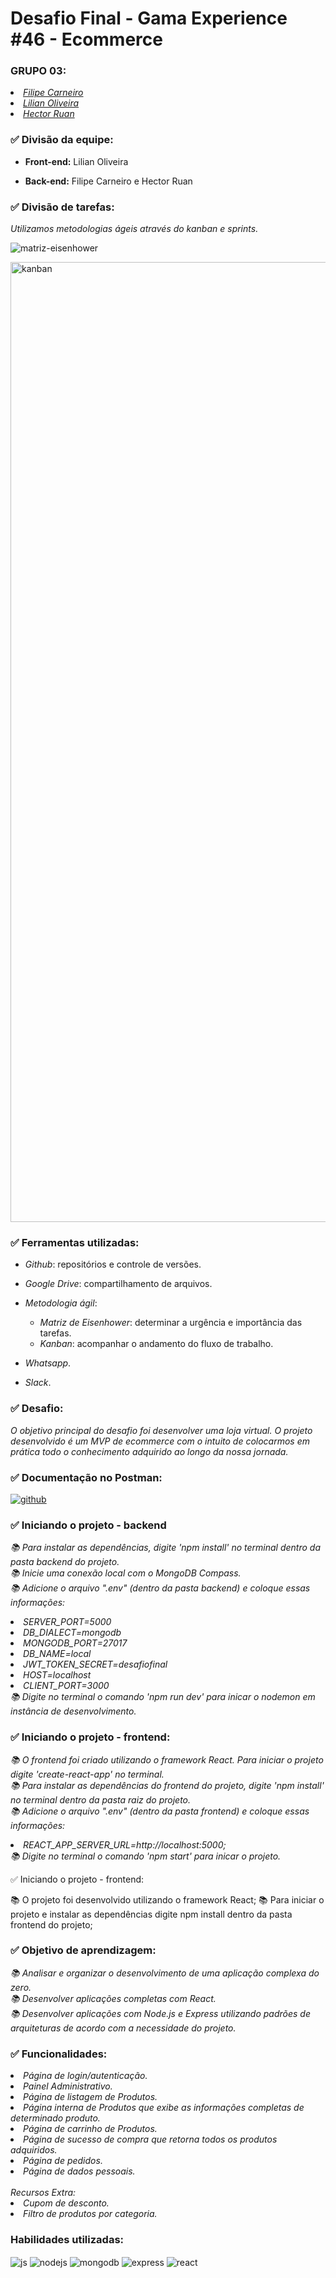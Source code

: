 ﻿# <h1> Desafio Final - Gama Experience #46 - Ecommerce</h1>

### GRUPO 03:
<p>
  <em>
    <li> <a href="https://github.com/filipecalm">Filipe Carneiro</a><br>
    <li> <a href="https://github.com/Lilianor">Lilian Oliveira</a><br>
    <li> <a href="https://github.com/hectorbararua">Hector Ruan</a><br>
  </em>
</p>

###  ✅ Divisão da equipe:

- **Front-end:**
Lilian Oliveira

- **Back-end:**
Filipe Carneiro e Hector Ruan
### ✅ Divisão de tarefas:
<p>
  <em>
    Utilizamos metodologias ágeis através do kanban e sprints.
  </em>
</p>

![matriz-eisenhower](https://user-images.githubusercontent.com/103292859/225138069-586c6b57-82ba-4278-940c-61ee5649126e.jpeg)

<img width="1536" alt="kanban" src="https://user-images.githubusercontent.com/103292859/225153488-e2e64683-d7ee-4aaa-ab11-f809a39d03ac.png">



### ✅ Ferramentas utilizadas:

- *Github*: repositórios e controle de versões.

- *Google Drive*: compartilhamento de arquivos.

- *Metodologia ágil*:  

  - *Matriz de Eisenhower*: determinar a urgência e importância das tarefas.
  - *Kanban*: acompanhar o andamento do fluxo de trabalho.
- *Whatsapp*.
- *Slack*.

### ✅ Desafio:
<p>
  <em>
    O objetivo principal do desafio foi desenvolver uma loja virtual.
    O projeto desenvolvido é um MVP de ecommerce com o
    intuito de colocarmos em prática todo o conhecimento
    adquirido ao longo da nossa jornada. 
  </em>
</p>

### ✅ Documentação no Postman:

<div style="display: inline_block">
  <a href="https://documenter.getpostman.com/view/24865465/2s93JwMgmX">
    <img align="center" alt="github" src="https://img.shields.io/badge/Postman-FF6C37?style=for-the-badge&logo=Postman&logoColor=white" />
  </a>
  <br>
</div>

### ✅ Iniciando o projeto - backend
<p>
  <em>
    📚 Para instalar as dependências, digite 'npm install' no terminal dentro da pasta backend do projeto.<br>
    📚 Inicie uma conexão local com o MongoDB Compass.<br>
    📚 Adicione o arquivo ".env" (dentro da pasta backend) e coloque essas informações: <br>
      <li> SERVER_PORT=5000<br>
      <li> DB_DIALECT=mongodb<br>
      <li> MONGODB_PORT=27017<br>
      <li> DB_NAME=local<br>
      <li> JWT_TOKEN_SECRET=desafiofinal<br>
      <li> HOST=localhost<br>
      <li> CLIENT_PORT=3000<br>
     📚 Digite no terminal o comando 'npm run dev' para inicar o nodemon em instância de desenvolvimento.<br>
  </em>
</p>

### ✅ Iniciando o projeto - frontend:
<p>
  <em>
    📚 O frontend foi criado utilizando o framework React. Para iniciar o projeto digite 'create-react-app' no terminal.<br>
    📚 Para instalar as dependências do frontend do projeto, digite 'npm install' no terminal dentro da pasta raiz do projeto.<br>
    📚 Adicione o arquivo ".env" (dentro da pasta frontend) e coloque essas informações: <br>
      <li> REACT_APP_SERVER_URL=http://localhost:5000;<br>
    📚  Digite no terminal o comando 'npm start' para inicar o projeto.<br>
  </em>
</p>

✅ Iniciando o projeto - frontend:

📚 O projeto foi desenvolvido utilizando o framework React;
📚 Para iniciar o projeto e instalar as dependências digite npm install dentro da pasta frontend do projeto;



### ✅ Objetivo de aprendizagem:
<p>
  <em>
    📚 Analisar e organizar o desenvolvimento de uma aplicação complexa do zero.<br>
    📚 Desenvolver aplicações completas com React.<br>
    📚 Desenvolver aplicações com Node.js e Express utilizando padrões de arquiteturas de acordo com a necessidade do projeto.<br>
  </em>
</p>

### ✅ Funcionalidades:
<p>
  <em>
    <li> Página de login/autenticação.<br>
    <li> Painel Administrativo.<br>
    <li> Página de listagem de Produtos.<br>
    <li> Página interna de Produtos que exibe as informações completas de determinado produto.<br>
    <li> Página de carrinho de Produtos.<br>
    <li> Página de sucesso de compra que retorna todos os produtos adquiridos.<br>
    <li> Página de pedidos.<br>
    <li> Página de dados pessoais.<br>
    <br>
    Recursos Extra:
    <li> Cupom de desconto.<br>
    <li> Filtro de produtos por categoria.<br>
  </em>
</p>

### Habilidades utilizadas:

<div style="display: inline_block">
  <img align="center" alt="js" src="https://img.shields.io/badge/JavaScript-F7DF1E?style=for-the-badge&logo=javascript&logoColor=black" />
  <img align="center" alt="nodejs" src="https://img.shields.io/badge/Node.js-339933?style=for-the-badge&logo=nodedotjs&logoColor=white" />
  <img align="center" alt="mongodb" src="https://img.shields.io/badge/MongoDB-4EA94B?style=for-the-badge&logo=mongodb&logoColor=white" />
  <img align="center" alt="express" src="https://img.shields.io/badge/Express.js-000000?style=for-the-badge&logo=express&logoColor=white" />
  <img align="center" alt="react" src="https://img.shields.io/badge/React-20232A?style=for-the-badge&logo=react&logoColor=61DAFB" />
  <br>
</div>
